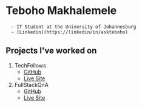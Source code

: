 # Teboho Makhalemele
      - IT Student at the University of Johannesburg
      - [Linkedin](https://linkedin/in/askteboho)
      
## Projects I've worked on
1. TechFellows 
      - [GitHub](https://github.com/teboho/TechFellows)
      - [Live Site](https://techfellows.azurewebsites.net)
2. FullStackQnA 
      - [GitHub](https://github.com/teboho/fullstackqna)
      - [Live Site](https://fullstackqna.web.app)
